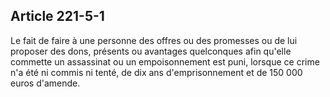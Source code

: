 Article 221-5-1
----
Le fait de faire à une personne des offres ou des promesses ou de lui proposer
des dons, présents ou avantages quelconques afin qu'elle commette un assassinat
ou un empoisonnement est puni, lorsque ce crime n'a été ni commis ni tenté, de
dix ans d'emprisonnement et de 150 000 euros d'amende.
